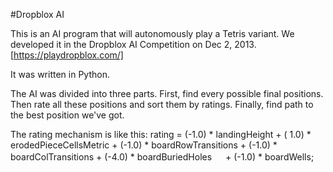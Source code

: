 #Dropblox AI

This is an AI program that will autonomously play a Tetris variant. 
We developed it in the Dropblox AI Competition on Dec 2, 2013.
[https://playdropblox.com/]

It was written in Python.

The AI was divided into three parts.
First, find every possible final positions. Then rate all these positions and sort them by ratings. Finally, find path to the best position we've got.

The rating mechanism is like this: 
rating = (-1.0) * landingHeight + ( 1.0) * erodedPieceCellsMetric
         + (-1.0) * boardRowTransitions + (-1.0) * boardColTransitions
         + (-4.0) * boardBuriedHoles 　  + (-1.0) * boardWells;
